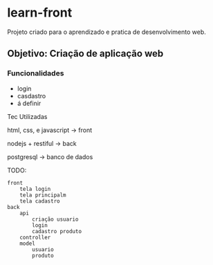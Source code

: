 # learn-front

Projeto criado para o aprendizado e pratica de desenvolvimento web.

## Objetivo: Criação de aplicação web 

### Funcionalidades
- login
- casdastro
- á definir 

Tec Utilizadas

html, css, e javascript -> front

nodejs + restiful -> back

postgresql -> banco de dados

TODO:

    front 
        tela login
        tela principalm
        tela cadastro
    back
        api 
            criação usuario
            login 
            cadastro produto
        controller
        model
            usuario
            produto




